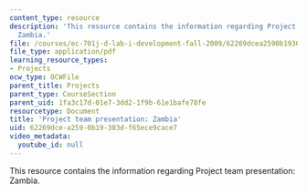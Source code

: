 ```yaml
---
content_type: resource
description: 'This resource contains the information regarding Project team presentation:
  Zambia.'
file: /courses/ec-701j-d-lab-i-development-fall-2009/62269dcea2590b19303df65ece9cace7_MITEC_701JF09_proj_zambia.pdf
file_type: application/pdf
learning_resource_types:
- Projects
ocw_type: OCWFile
parent_title: Projects
parent_type: CourseSection
parent_uid: 1fa3c17d-01e7-3dd2-1f9b-61e1bafe78fe
resourcetype: Document
title: 'Project team presentation: Zambia'
uid: 62269dce-a259-0b19-303d-f65ece9cace7
video_metadata:
  youtube_id: null
---
```

This resource contains the information regarding Project team presentation: Zambia.